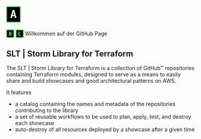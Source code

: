 # <span style="display:inline-block;background:black;color:white;border:2px solid limegreen;padding:0.1em 0.3em;border-radius:3px;font-family:monospace;">A</span>
<span style="display:inline-block;background:black;color:white;border:2px solid limegreen;padding:0.1em 0.3em;border-radius:3px;font-family:monospace;">B</span>
<span style="display:inline-block;background:black;color:white;border:2px solid limegreen;padding:0.1em 0.3em;border-radius:3px;font-family:monospace;">C</span>
 Willkommen auf der GitHub Page


## SLT | Storm Library for Terraform

The SLT | Storm Library for Terraform is a collection of GitHub™ repositories containing Terraform modules,
designed to serve as a means to easily share and build showcases and good architectural patterns on AWS.

It features
- a catalog containing the names and metadata of the repositories contributing to the library
- a set of reusable workflows to be used to plan, apply, test, and destroy each showcase
- auto-destroy of all resources deployed by a showcase after a given time
